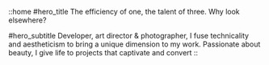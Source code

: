 ::home
#hero_title
The efficiency of one, the talent of three. Why look elsewhere?

#hero_subtitle
Developer, art director & photographer, I fuse technicality and aestheticism to bring a unique dimension to my work. Passionate about beauty, I give life to projects that captivate and convert
::
